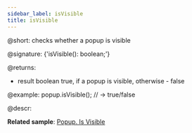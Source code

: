 ```yaml
---
sidebar_label: isVisible
title: isVisible
---          
```


@short: checks whether a popup is visible

@signature: {'isVisible(): boolean;'}

@returns:
- result	boolean 		true, if a popup is visible, otherwise - false

@example:
popup.isVisible(); // -> true/false

@descr:

**Related sample**: [Popup. Is Visible](https://snippet.dhtmlx.com/f614sdm3)

[comment]: # (@related: popup/work_with_popup.md#checking-visibility-of-popup)
